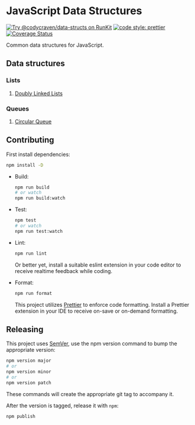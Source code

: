 # JavaScript Data Structures

[![Try @codycraven/data-structs on RunKit](https://badge.runkitcdn.com/@codycraven/data-structs.svg)](https://npm.runkit.com/@codycraven/data-structs) [![code style: prettier](https://img.shields.io/badge/code_style-prettier-ff69b4.svg?style=flat-square)](https://github.com/prettier/prettier) [![Coverage Status](https://coveralls.io/repos/github/codycraven/js-data-structs/badge.svg?branch=master)](https://coveralls.io/github/codycraven/js-data-structs?branch=master)

Common data structures for JavaScript.

## Data structures

### Lists

1. [Doubly Linked Lists](src/doubly-linked-list/)

### Queues

1. [Circular Queue](src/circular-queue/)

## Contributing

First install dependencies:

```bash
npm install -D
```

-   Build:

    ```bash
    npm run build
    # or watch
    npm run build:watch
    ```

-   Test:

    ```bash
    npm test
    # or watch
    npm run test:watch
    ```

-   Lint:

    ```bash
    npm run lint
    ```

    Or better yet, install a suitable eslint extension in your code editor to receive realtime feedback while coding.

-   Format:

    ```bash
    npm run format
    ```

    This project utilizes [Prettier](https://github.com/prettier/prettier) to enforce code formatting. Install a Prettier extension in your IDE to receive on-save or on-demand formatting.

## Releasing

This project uses [SemVer](https://semver.org/), use the npm version command to bump the appropriate version:

```bash
npm version major
# or
npm version minor
# or
npm version patch
```

These commands will create the appropriate git tag to accompany it.

After the version is tagged, release it with `npm`:

```bash
npm publish
```
